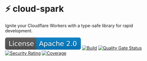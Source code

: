 # ⚡️ cloud-spark

Ignite your Cloudflare Workers with a type-safe library for rapid development.

[![Apache 2.0 License](/img/badge-license.svg)](https://github.com/adonix-org/cloud-spark/blob/main/LICENSE)
[![Build](https://github.com/adonix-org/cloud-spark/actions/workflows/build.yml/badge.svg)](https://github.com/adonix-org/postrise/actions/workflows/build.yml)
[![Quality Gate Status](https://sonarcloud.io/api/project_badges/measure?project=adonix-org_cloud-spark&metric=alert_status)](https://sonarcloud.io/summary/new_code?id=adonix-org_cloud-spark)
[![Security Rating](https://sonarcloud.io/api/project_badges/measure?project=adonix-org_cloud-spark&metric=security_rating)](https://sonarcloud.io/summary/new_code?id=adonix-org_cloud-spark)
[![Coverage](https://sonarcloud.io/api/project_badges/measure?project=adonix-org_cloud-spark&metric=coverage)](https://sonarcloud.io/summary/new_code?id=adonix-org_cloud-spark)
